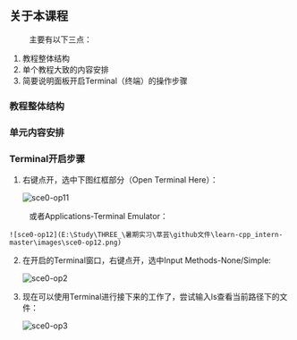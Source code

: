 ## 关于本课程

&nbsp;&nbsp;&nbsp;&nbsp;&nbsp;&nbsp;&nbsp;&nbsp;
主要有以下三点：

1. 教程整体结构
2. 单个教程大致的内容安排
3. 简要说明面板开启Terminal（终端）的操作步骤

### 教程整体结构
	


### 单元内容安排



### Terminal开启步骤
1. 右键点开，选中下图红框部分（Open Terminal Here）：

	![sce0-op11](images\sce0-op11.png)
	
&nbsp;&nbsp;&nbsp;&nbsp;&nbsp;&nbsp;&nbsp;&nbsp;
或者Applications-Terminal Emulator：

	![sce0-op12](E:\Study\THREE_\暑期实习\萃芸\github文件\learn-cpp_intern-master\images\sce0-op12.png)
	
2. 在开启的Terminal窗口，右键点开，选中Input Methods-None/Simple:

	![sce0-op2](https://github.com/LZh-LL/learn-cpp_intern/tree/master/images/sce0-op2.png)
	
3. 现在可以使用Terminal进行接下来的工作了，尝试输入ls查看当前路径下的文件：

	![sce0-op3](https://github.com/LZh-LL/learn-cpp_intern/tree/master/images/sce0-op3.png)


